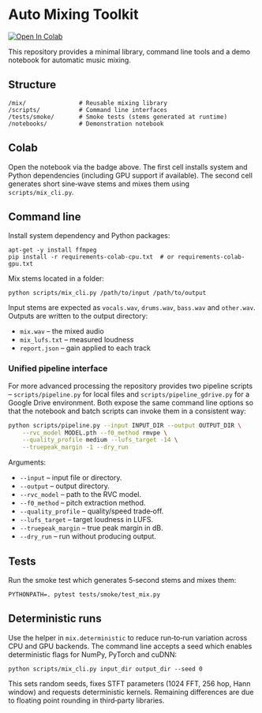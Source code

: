 
# Auto Mixing Toolkit

[![Open In Colab](https://colab.research.google.com/assets/colab-badge.svg)](https://colab.research.google.com/github/FusinKoo/Jules-Test-02/blob/main/notebooks/demo.ipynb)

This repository provides a minimal library, command line tools and a demo notebook for automatic music mixing.

## Structure

```
/mix/               # Reusable mixing library
/scripts/           # Command line interfaces
/tests/smoke/       # Smoke tests (stems generated at runtime)
/notebooks/         # Demonstration notebook
```

## Colab

Open the notebook via the badge above. The first cell installs system and Python dependencies (including GPU support if available). The second cell generates short sine‑wave stems and mixes them using `scripts/mix_cli.py`.

## Command line

Install system dependency and Python packages:

```
apt-get -y install ffmpeg
pip install -r requirements-colab-cpu.txt  # or requirements-colab-gpu.txt
```

Mix stems located in a folder:

```
python scripts/mix_cli.py /path/to/input /path/to/output
```

Input stems are expected as `vocals.wav`, `drums.wav`, `bass.wav` and `other.wav`. Outputs are written to the output directory:
- `mix.wav` – the mixed audio
- `mix_lufs.txt` – measured loudness
- `report.json` – gain applied to each track

### Unified pipeline interface

For more advanced processing the repository provides two pipeline scripts –
`scripts/pipeline.py` for local files and `scripts/pipeline_gdrive.py` for a
Google Drive environment. Both expose the same command line options so that the
notebook and batch scripts can invoke them in a consistent way:

```bash
python scripts/pipeline.py --input INPUT_DIR --output OUTPUT_DIR \
    --rvc_model MODEL.pth --f0_method rmvpe \
    --quality_profile medium --lufs_target -14 \
    --truepeak_margin -1 --dry_run
```

Arguments:

- `--input` – input file or directory.
- `--output` – output directory.
- `--rvc_model` – path to the RVC model.
- `--f0_method` – pitch extraction method.
- `--quality_profile` – quality/speed trade‑off.
- `--lufs_target` – target loudness in LUFS.
- `--truepeak_margin` – true peak margin in dB.
- `--dry_run` – run without producing output.

## Tests

Run the smoke test which generates 5‑second stems and mixes them:

```
PYTHONPATH=. pytest tests/smoke/test_mix.py
```

## Deterministic runs

Use the helper in `mix.deterministic` to reduce run‑to‑run variation across
CPU and GPU backends. The command line accepts a seed which enables
deterministic flags for NumPy, PyTorch and cuDNN:

```
python scripts/mix_cli.py input_dir output_dir --seed 0
```

This sets random seeds, fixes STFT parameters (1024 FFT, 256 hop, Hann window)
and requests deterministic kernels. Remaining differences are due to floating
point rounding in third‑party libraries.
